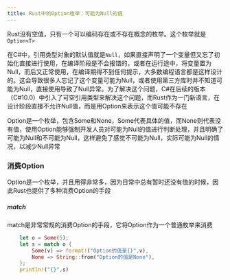 ```yaml
---
title: Rust中的Option枚举：可能为Null的值
---
```


Rust没有空值，只有一个可以编码存在或不存在概念的枚举。这个枚举就是`Option<T>`

在C#中，引用类型对象的默认值就是`Null`，如果直接声明了一个变量但又忘了初始化直接进行使用，在编译阶段是不会报错的，或者在运行途中，将变量置为Null，而后又正常使用，在编译期得不到任何提示，大多数编程语言都是这样设计的。这会导致很多人忘记了这个变量可能为Null，或者使用第三方库时并不知道可能为Null，直接使用导致了Null异常。为了解决这个问题，C#在后续的版本（C#10.0）中引入了可空引用类型来解决这个问题，而Rust作为一门新语言，在设计阶段直接不允许Null值，而是用Option来表示这个值可能不存在

Option是一个枚举，包含Some和None，Some代表具体的值，而None则代表没有值，使用Option能够强制开发人员对可能为Null的值进行判断处理，并且明确了可能为Null和不可能为Null，这样避免了感觉不可能为Null，实际可能为Null的情况，以减少Null异常


### 消费Option

Option是一个枚举，并且用得非常多，因为日常中总有暂时还没有值的时候，因此Rust也提供了多种消费Option的手段


##### match

match是非常常规的消费Option的手段，它将Option作为一个普通枚举来消费

```rust
    let o = Some(5);
    let s = match o {
        Some(v) => format!("Option的值是{}",v),
        None => String::from("Option的值是None"),
    };
    println!("{}",s)
```